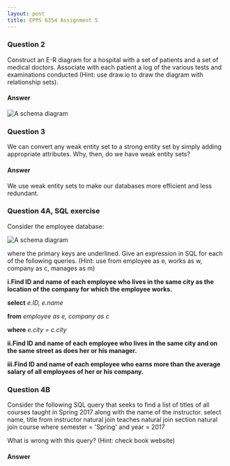 ```yaml
---
layout: post
title: EPPS 6354 Assignment 5
---
```


### Question 2
Construct an E-R diagram for a hospital with a set of patients and a set of medical doctors. Associate with each patient a log of the various tests and examinations conducted (Hint: use draw.io to draw the diagram with relationship sets).  


#### Answer

![A schema diagram](https://shawnnstewart.github.io/images/Assignment5Example.png "a schema")

### Question 3
We can convert any weak entity set to a strong entity set by simply adding appropriate attributes. Why, then, do we have weak entity sets?  

#### Answer
We use weak entity sets to make our databases more efficient and less redundant. 


### Question 4A, SQL exercise
Consider the employee database: 

  ![A schema diagram](https://shawnnstewart.github.io/images/Assignment5ExampleSchema.png "a schema")
  

where the primary keys are underlined. Give an expression in SQL for each of the following queries. (Hint: use from employee as e, works as w, company as c, manages as m)

**i.Find ID and name of each employee who lives in the same city as the location of the company for which the employee works.**

**select** *e.ID, e.name*

**from** *employee as e, company as c*

**where** *e.city = c.city*

**ii.Find ID and name of each employee who lives in the same city and on the same street as does her or his manager.**  

**iii.Find ID and name of each employee who earns more than the average salary of all employees of her or his company.**


### Question 4B
Consider the following SQL query that seeks to find a list of titles of all courses taught in Spring 2017 along with the name of the instructor.
select name, title
from instructor natural join teaches natural join section natural join course
where semester = 'Spring' and year = 2017

What is wrong with this query? (Hint: check book website)

#### Answer
